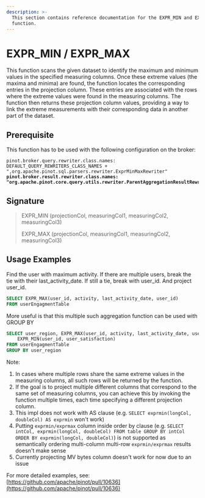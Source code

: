```yaml
---
description: >-
  This section contains reference documentation for the EXPR_MIN and EXPR_MAX
  function.
---
```


# EXPR\_MIN / EXPR\_MAX

This function scans the given dataset to identify the maximum and minimum values in the specified measuring columns. Once these extreme values (the maxima and minima) are found, the function locates the corresponding entries in the projection column. These entries are associated with the rows where the extreme values were found in the measuring columns. The function then returns these projection column values, providing a way to link the extreme measurements with their corresponding data in another part of the dataset.



## Prerequisite

This function has to be used with the following configuration on the broker:

<pre><code>pinot.broker.query.rewriter.class.names: DEFAULT_QUERY_REWRITERS_CLASS_NAMES + ",org.apache.pinot.sql.parsers.rewriter.ExprMinMaxRewriter"
<strong>pinot.broker.result.rewriter.class.names: "org.apache.pinot.core.query.utils.rewriter.ParentAggregationResultRewriter"
</strong></code></pre>

## Signature

> EXPR\_MIN (projectionCol, measuringCol1, measuringCol2, measuringCol3)
>
> EXPR\_MAX (projectionCol, measuringCol1, measuringCol2, measuringCol3)

## Usage Examples

Find the user with maximum activity. If there are multiple users, break the tie with their last\_activity\_date. If still a tie, break with user\_id. And project user\_id.

```sql
SELECT EXPR_MAX(user_id, activity, last_activity_date, user_id)
FROM userEngagmentTable
```

More useful is that this multiple such aggregation function can be used with GROUP BY

```sql
SELECT user_region, EXPR_MAX(user_id, activity, last_activity_date, user_id),
    EXPR_MIN(user_id, user_satisfaction)
FROM userEngagmentTable
GROUP BY user_region
```

Note:

1. In cases where multiple rows share the same extreme values in the measuring columns, all such rows will be returned by the function.
2. If the goal is to project multiple different columns that correspond to the same set of measuring columns, you can achieve this by invoking the function multiple times, each time specifying a different projection column.
3. This impl does not work with AS clause (e.g. `SELECT exprmin(longCol, doubleCol) AS exprmin` won't work)
4. Putting `exprmin/exprmax` column inside order by clause (e.g. `SELECT intCol, exprmin(longCol, doubleCol) FROM table GROUP BY intCol ORDER BY exprmin(longCol, doubleCol)`) is not supported as semantically ordering multi-column multi-row `exprmin/exprmax` results doesn't make sense
5. Currently projecting MV bytes column doesn't work for now due to an issue

For more detailed examples, see: [https://github.com/apache/pinot/pull/10636](https://github.com/apache/pinot/pull/10636)
